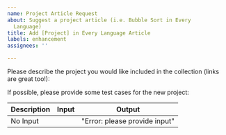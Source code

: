 ```yaml
---
name: Project Article Request
about: Suggest a project article (i.e. Bubble Sort in Every
  Language)
title: Add [Project] in Every Language Article
labels: enhancement
assignees: ''

---
```


Please describe the project you would like included in the collection (links are great too!):

If possible, please provide some test cases for the new project:

|  Description | Input  | Output                                    |
|---------------|--------|---------------------------------|
| No Input      |             | "Error: please provide input" |

